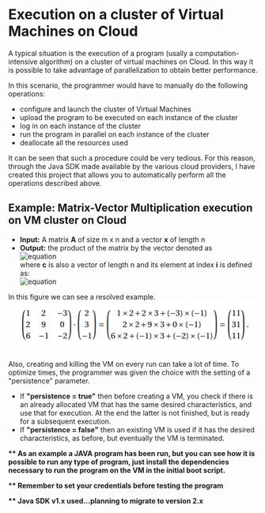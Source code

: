 # Execution on a cluster of Virtual Machines on Cloud
A typical situation is the execution of a program (usally a computation-intensive algorithm) on a cluster of virtual machines on Cloud. In this way it is possible to take advantage of parallelization to obtain better performance.

In this scenario, the programmer would have to manually do the following operations:
- configure and launch the cluster of Virtual Machines
- upload the program to be executed on each instance of the cluster
- log in on each instance of the cluster
- run the program in parallel on each instance of the cluster
- deallocate all the resources used

It can be seen that such a procedure could be very tedious. For this reason, through the Java SDK made available by the various cloud providers, I have created this project that allows you to automatically perform all the operations described above.

## Example: Matrix-Vector Multiplication execution on VM cluster on Cloud

- **Input:** A matrix **A** of size m x n and a vector **x** of length n
- **Output:** the product of the matrix by the vector denoted as <br>
![equation](https://latex.codecogs.com/png.image?\dpi{110}\bg{white}c&space;=&space;A&space;\cdot&space;x) <br>
where **c** is also a vector of length n and its element at index **i** is defined as: <br>
![equation](https://latex.codecogs.com/png.image?\dpi{110}\bg{white}c[i]&space;=&space;&space;\sum_{j=0}^{n-1}&space;A[i,j]&space;\cdot&space;x[j])

In this figure we can see a resolved example.<br>
![use case resolved](https://github.com/nicolaDeCristofaro/Execution_on_VMcluster_on_Cloud/blob/main/images/matrixVector_example.PNG?raw=true)












Also, creating and killing the VM on every run can take a lot of time. To optimize times, the programmer was given the choice with the setting of a "persistence" parameter.

- If <b>"persistence = true"</b> then before creating a VM, you check if there is an already allocated VM that has the same desired characteristics, and use that for execution. At the end the latter is not finished, but is ready for a subsequent execution.
- If <b>"persistence = false"</b> then an existing VM is used if it has the desired characteristics, as before, but eventually the VM is terminated.

<b>** As an example a JAVA program has been run, but you can see how it is possible to run any type of program, just install the dependencies necessary to run the program on the VM in the initial boot script.</b>

<b>** Remember to set your credentials before testing the program </b>

<b>** Java SDK v1.x used...planning to migrate to version 2.x</b>
